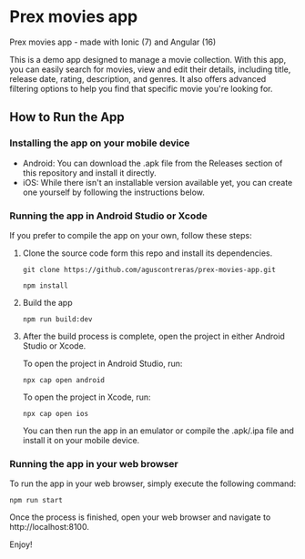 # Prex movies app
Prex movies app - made with Ionic (7) and Angular (16)

This is a demo app designed to manage a movie collection. With this app, you can easily search for movies, view and edit their details, including title, release date, rating, description, and genres. It also offers advanced filtering options to help you find that specific movie you're looking for.

## How to Run the App

### Installing the app on your mobile device

- Android: You can download the .apk file from the Releases section of this repository and install it directly.
- iOS: While there isn't an installable version available yet, you can create one yourself by following the instructions below.

### Running the app in Android Studio or Xcode

If you prefer to compile the app on your own, follow these steps:

1. Clone the source code form this repo and install its dependencies.

   ```
   git clone https://github.com/aguscontreras/prex-movies-app.git
   ```
   ```
   npm install
   ```
2. Build the app
   ```
   npm run build:dev
   ```

3. After the build process is complete, open the project in either Android Studio or Xcode.

   To open the project in Android Studio, run:

   ```
   npx cap open android
   ```

   To open the project in Xcode, run:

   ```
   npx cap open ios
   ```

   You can then run the app in an emulator or compile the .apk/.ipa file and install it on your mobile device.

### Running the app in your web browser

To run the app in your web browser, simply execute the following command:

```
npm run start
```

Once the process is finished, open your web browser and navigate to http://localhost:8100.

Enjoy!
